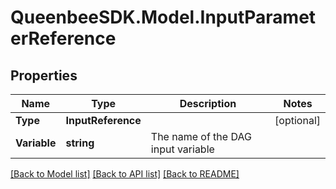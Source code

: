 
# QueenbeeSDK.Model.InputParameterReference

## Properties

Name | Type | Description | Notes
------------ | ------------- | ------------- | -------------
**Type** | **InputReference** |  | [optional] 
**Variable** | **string** | The name of the DAG input variable | 

[[Back to Model list]](../README.md#documentation-for-models)
[[Back to API list]](../README.md#documentation-for-api-endpoints)
[[Back to README]](../README.md)


